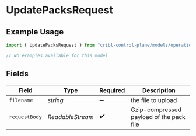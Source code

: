 # UpdatePacksRequest

## Example Usage

```typescript
import { UpdatePacksRequest } from "cribl-control-plane/models/operations";

// No examples available for this model
```

## Fields

| Field                                    | Type                                     | Required                                 | Description                              |
| ---------------------------------------- | ---------------------------------------- | ---------------------------------------- | ---------------------------------------- |
| `filename`                               | *string*                                 | :heavy_minus_sign:                       | the file to upload                       |
| `requestBody`                            | *ReadableStream<Uint8Array>*             | :heavy_check_mark:                       | Gzip-compressed payload of the pack file |